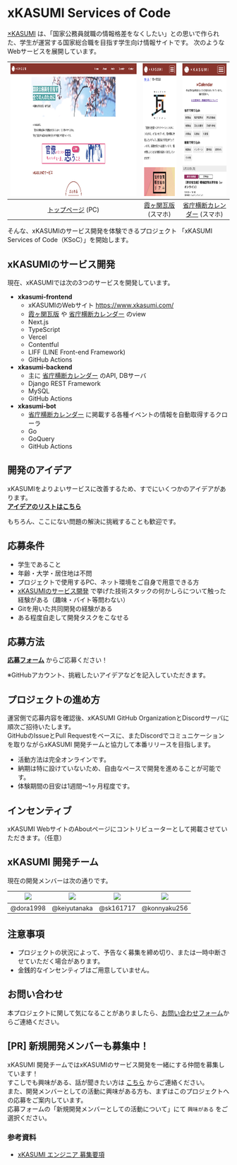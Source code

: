 # xKASUMI Services of Code
[×KASUMI](https://www.xkasumi.com/) は、「国家公務員就職の情報格差をなくしたい」との思いで作られた、学生が運営する国家総合職を目指す学生向け情報サイトです。
次のようなWebサービスを展開しています。

| <img src="https://github.com/xkasumi/KSoC/blob/master/preview/xkasumi-top.png" height="300"> | <img src="https://github.com/xkasumi/KSoC/blob/master/preview/xkasumi-media.png" height="300"> | <img src="https://github.com/xkasumi/KSoC/blob/master/preview/xkasumi-calendar.png" height="300"> |
|:--:|:--:|:--:|
| [トップページ](https://www.xkasumi.com/) (PC) | [霞ヶ関瓦版](https://www.xkasumi.com/media) (スマホ) | [省庁横断カレンダー](https://www.xkasumi.com/calendar) (スマホ) |

そんな、xKASUMIのサービス開発を体験できるプロジェクト 「xKASUMI Services of Code（KSoC）」を開始します。

## xKASUMIのサービス開発
現在、xKASUMIでは次の3つのサービスを開発しています。
- **xkasumi-frontend**
    - xKASUMIのWebサイト https://www.xkasumi.com/
    - [霞ヶ関瓦版](https://www.xkasumi.com/media) や [省庁横断カレンダー](https://www.xkasumi.com/calendar) のview
    - Next.js
    - TypeScript
    - Vercel
    - Contentful
    - LIFF (LINE Front-end Framework)
    - GitHub Actions
- **xkasumi-backend**
    - 主に [省庁横断カレンダー](https://www.xkasumi.com/calendar) のAPI, DBサーバ
    - Django REST Framework
    - MySQL
    - GitHub Actions
- **xkasumi-bot**
    - [省庁横断カレンダー](https://www.xkasumi.com/calendar) に掲載する各種イベントの情報を自動取得するクローラ
    - Go
    - GoQuery
    - GitHub Actions


## 開発のアイデア
xKASUMIをよりよいサービスに改善するため、すでにいくつかのアイデアがあります。  
[**アイデアのリストはこちら**](https://github.com/xkasumi/KSoC/issues)

もちろん、ここにない問題の解決に挑戦することも歓迎です。

## 応募条件
- 学生であること  
- 年齢・大学・居住地は不問
- プロジェクトで使用するPC、ネット環境をご自身で用意できる方
- [xKASUMIのサービス開発](https://github.com/xkasumi/KSoC#xkasumi%E3%81%AE%E3%82%B5%E3%83%BC%E3%83%93%E3%82%B9%E9%96%8B%E7%99%BA) で挙げた技術スタックの何かしらについて触った経験がある（趣味・バイト等問わない）
- Gitを用いた共同開発の経験がある
- ある程度自走して開発タスクをこなせる

## 応募方法
**[応募フォーム](https://docs.google.com/forms/d/e/1FAIpQLSdjj2X9w_cabVqPwPQBLMa8DHunvhL4II3VtQbOcb8XknpAkQ/viewform)** からご応募ください！

※GitHubアカウント、挑戦したいアイデアなどを記入していただきます。

## プロジェクトの進め方
運営側で応募内容を確認後、xKASUMI GitHub OrganizationとDiscordサーバに順次ご招待いたします。  
GitHubのIssueとPull Requestをベースに、またDiscordでコミュニケーションを取りながらxKASUMI 開発チームと協力して本番リリースを目指します。

- 活動方法は完全オンラインです。
- 納期は特に設けていないため、自由なペースで開発を進めることが可能です。
- 体験期間の目安は1週間〜1ヶ月程度です。


## インセンティブ
xKASUMI WebサイトのAboutページにコントリビューターとして掲載させていただきます。（任意）


## xKASUMI 開発チーム
現在の開発メンバーは次の通りです。

| <img src="https://github.com/dora1998.png" width="100"> | <img src="https://github.com/keiyutanaka.png" width="100"> | <img src="https://github.com/sk161717.png" width="100"> | <img src="https://github.com/konnyaku256.png" width="100"> |
|:--:|:--:|:--:|:--:|
| @dora1998 | @keiyutanaka | @sk161717 | @konnyaku256 |


## 注意事項
- プロジェクトの状況によって、予告なく募集を締め切り、または一時中断させていただく場合があります。
- 金銭的なインセンティブはご用意していません。

## お問い合わせ
本プロジェクトに関して気になることがありましたら、[お問い合わせフォーム](https://docs.google.com/forms/d/e/1FAIpQLSe5N1ACCoFK3JjaQknLU8HcA_1NxJ3dQ5St8mxPxBUpE2N3jw/viewform)からご連絡ください。


## [PR] 新規開発メンバーも募集中！
xKASUMI 開発チームではxKASUMIのサービス開発を一緒にする仲間を募集しています！  
すこしでも興味がある、話が聞きたい方は [こちら](https://docs.google.com/forms/d/e/1FAIpQLSe5N1ACCoFK3JjaQknLU8HcA_1NxJ3dQ5St8mxPxBUpE2N3jw/viewform) からご連絡ください。  
また、開発メンバーとしての活動に興味がある方も、まずはこのプロジェクトへの応募をご案内しています。  
応募フォームの「新規開発メンバーとしての活動について」にて `興味がある` をご選択ください。
### 参考資料
- [xKASUMI エンジニア 募集要項](https://www.notion.so/b772bbf2c9944a4cbe0be1e32ec7d9a9)


